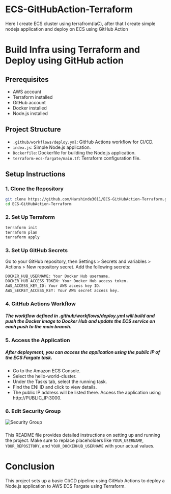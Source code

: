 # ECS-GitHubAction-Terraform
Here I create ECS cluster using terrafrom(IaC), after that I create simple nodejs application and deploy on ECS using GitHub Action

# Build Infra using Terraform and Deploy using GitHub action

## Prerequisites

- AWS account
- Terraform installed
- GitHub account
- Docker installed
- Node.js installed

## Project Structure

- `.github/workflows/deploy.yml`: GitHub Actions workflow for CI/CD.
- `index.js`: Simple Node.js application.
- `Dockerfile`: Dockerfile for building the Node.js application.
- `terraform-ecs-fargate/main.tf`: Terraform configuration file.

## Setup Instructions

### 1. Clone the Repository

```bash
git clone https://github.com/Harshinde3011/ECS-GitHubAction-Terraform.git
cd ECS-GitHubAction-Terraform
```
### 2. Set Up Terraform

```bash
terraform init
terraform plan
terraform apply
```

### 3. Set Up GitHub Secrets

Go to your GitHub repository, then Settings > Secrets and variables > Actions > New repository secret. Add the following secrets:
```bash
DOCKER_HUB_USERNAME: Your Docker Hub username.
DOCKER_HUB_ACCESS_TOKEN: Your Docker Hub access token.
AWS_ACCESS_KEY_ID: Your AWS access key ID.
AWS_SECRET_ACCESS_KEY: Your AWS secret access key.
```
### 4. GitHub Actions Workflow
##### The workflow defined in .github/workflows/deploy.yml will build and push the Docker image to Docker Hub and update the ECS service on each push to the main branch.

### 5. Access the Application
##### After deployment, you can access the application using the public IP of the ECS Fargate task.

- Go to the Amazon ECS Console.
- Select the hello-world-cluster.
- Under the Tasks tab, select the running task.
- Find the ENI ID and click to view details.
- The public IP address will be listed there. Access the application using http://PUBLIC_IP:3000.

### 6. Edit Security Group 
![Security Group]()
### 
This README file provides detailed instructions on setting up and running the project. Make sure to replace placeholders like `YOUR_USERNAME`, `YOUR_REPOSITORY`, and `YOUR_DOCKERHUB_USERNAME` with your actual values.


# Conclusion
This project sets up a basic CI/CD pipeline using GitHub Actions to deploy a Node.js application to AWS ECS Fargate using Terraform.
